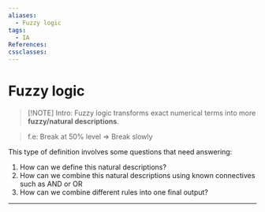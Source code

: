```yaml
---
aliases:
  - Fuzzy logic
tags:
  - IA
References: 
cssclasses:
---
```

# Fuzzy logic
> [!NOTE] Intro: 
> Fuzzy logic transforms exact numerical terms into more **fuzzy/natural descriptions**. 

>f.e: Break at 50% level => Break slowly

This type of definition involves some questions that need answering:
1. How can we define this natural descriptions?
2. How can we combine this natural descriptions using known connectives such as AND or OR
3. How can we combine different rules into one final output?


***
